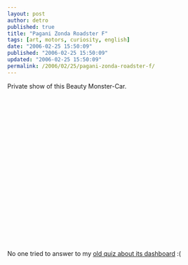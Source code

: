 ```yaml
---
layout: post
author: detro
published: true
title: "Pagani Zonda Roadster F"
tags: [art, motors, curiosity, english]
date: "2006-02-25 15:50:09"
published: "2006-02-25 15:50:09"
updated: "2006-02-25 15:50:09"
permalink: /2006/02/25/pagani-zonda-roadster-f/
---
```


Private show of this Beauty Monster-Car.
<object width="425" height="350"><param name="movie" value="http://www.youtube.com/v/oJV0IcYEXJc"></param><embed src="http://www.youtube.com/v/oJV0IcYEXJc" type="application/x-shockwave-flash" width="425" height="350"></embed></object>

No one tried to answer to my <a href="http://www.detronizator.org/2006/02/12/pz-roadster-f/">old quiz about its dashboard</a> :(
